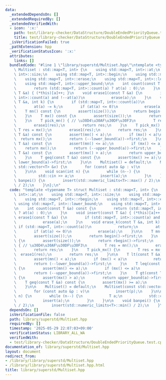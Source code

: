 ```yaml
---
data:
  _extendedDependsOn: []
  _extendedRequiredBy: []
  _extendedVerifiedWith:
  - icon: ':x:'
    path: test/library-checker/DataStructure/DoubleEndedPriorityQueue.test.cpp
    title: test/library-checker/DataStructure/DoubleEndedPriorityQueue.test.cpp
  _isVerificationFailed: true
  _pathExtension: hpp
  _verificationStatusIcon: ':x:'
  attributes:
    links: []
  bundledCode: "#line 1 \"library/superstd/Multiset.hpp\"\ntemplate <typename T> struct\
    \ Multiset : std::map<T, int> {\n    using std::map<T, int>::at;\n    using std::map<T,\
    \ int>::size;\n    using std::map<T, int>::begin;\n    using std::map<T, int>::rbegin;\n\
    \    using std::map<T, int>::erase;\n    using std::map<T, int>::lower_bound;\n\
    \    using std::map<T, int>::upper_bound;\n\n    int count(const T &a) const {\n\
    \        return (std::map<T, int>::count(a) ? at(a) : 0);\n    }\n    void insert(const\
    \ T &a) { (*this)[a]++; }\n    void erase1(const T &a) {\n        if (std::map<T,\
    \ int>::count(a) and !--at(a))\n            erase(a);\n    }\n    void erase_k(const\
    \ T &a, int k) {\n        if (std::map<T, int>::count(a))\n            return;\n\
    \        at(a) -= k;\n        if (at(a) <= 0)\n            erase(a);\n    }\n\n\
    \    T mn() const {\n        assert(size());\n        return begin()->first;\n\
    \    }\n    T mx() const {\n        assert(size());\n        return rbegin()->first;\n\
    \    }\n    T pick_mn() { // \u30D4\u30AF\u30DF\u30F3\n        T res = mn();\n\
    \        erase1(res);\n        return res;\n    }\n    T pick_mx() {\n       \
    \ T res = mx();\n        erase1(res);\n        return res;\n    }\n\n    T lt(const\
    \ T &a) const {\n        assert(mn() < a);\n        if (mx() < a)\n          \
    \  return mx();\n        return (--lower_bound(a))->first;\n    }\n    T leq(const\
    \ T &a) const {\n        assert(mn() <= a);\n        if (mx() <= a)\n        \
    \    return mx();\n        return (--upper_bound(a))->first;\n    }\n    T gt(const\
    \ T &a) const {\n        assert(mx() > a);\n        return upper_bound(a)->first;\n\
    \    }\n    T geq(const T &a) const {\n        assert(mx() >= a);\n        return\
    \ lower_bound(a)->first;\n    }\n\n    Multiset() = default;\n    Multiset(const\
    \ std::vector<T> &v) {\n        for (const auto &p : v)\n            insert(p);\n\
    \    }\n\n    void scan(int n) {\n        while (n--) {\n            T a;\n  \
    \          std::cin >> a;\n            insert(a);\n        }\n    }\n\n    void\
    \ banpei() {\n        insert(std::numeric_limits<T>::max() / 2);\n        insert(std::numeric_limits<T>::min()\
    \ / 2);\n    }\n};\n"
  code: "template <typename T> struct Multiset : std::map<T, int> {\n    using std::map<T,\
    \ int>::at;\n    using std::map<T, int>::size;\n    using std::map<T, int>::begin;\n\
    \    using std::map<T, int>::rbegin;\n    using std::map<T, int>::erase;\n   \
    \ using std::map<T, int>::lower_bound;\n    using std::map<T, int>::upper_bound;\n\
    \n    int count(const T &a) const {\n        return (std::map<T, int>::count(a)\
    \ ? at(a) : 0);\n    }\n    void insert(const T &a) { (*this)[a]++; }\n    void\
    \ erase1(const T &a) {\n        if (std::map<T, int>::count(a) and !--at(a))\n\
    \            erase(a);\n    }\n    void erase_k(const T &a, int k) {\n       \
    \ if (std::map<T, int>::count(a))\n            return;\n        at(a) -= k;\n\
    \        if (at(a) <= 0)\n            erase(a);\n    }\n\n    T mn() const {\n\
    \        assert(size());\n        return begin()->first;\n    }\n    T mx() const\
    \ {\n        assert(size());\n        return rbegin()->first;\n    }\n    T pick_mn()\
    \ { // \u30D4\u30AF\u30DF\u30F3\n        T res = mn();\n        erase1(res);\n\
    \        return res;\n    }\n    T pick_mx() {\n        T res = mx();\n      \
    \  erase1(res);\n        return res;\n    }\n\n    T lt(const T &a) const {\n\
    \        assert(mn() < a);\n        if (mx() < a)\n            return mx();\n\
    \        return (--lower_bound(a))->first;\n    }\n    T leq(const T &a) const\
    \ {\n        assert(mn() <= a);\n        if (mx() <= a)\n            return mx();\n\
    \        return (--upper_bound(a))->first;\n    }\n    T gt(const T &a) const\
    \ {\n        assert(mx() > a);\n        return upper_bound(a)->first;\n    }\n\
    \    T geq(const T &a) const {\n        assert(mx() >= a);\n        return lower_bound(a)->first;\n\
    \    }\n\n    Multiset() = default;\n    Multiset(const std::vector<T> &v) {\n\
    \        for (const auto &p : v)\n            insert(p);\n    }\n\n    void scan(int\
    \ n) {\n        while (n--) {\n            T a;\n            std::cin >> a;\n\
    \            insert(a);\n        }\n    }\n\n    void banpei() {\n        insert(std::numeric_limits<T>::max()\
    \ / 2);\n        insert(std::numeric_limits<T>::min() / 2);\n    }\n};"
  dependsOn: []
  isVerificationFile: false
  path: library/superstd/Multiset.hpp
  requiredBy: []
  timestamp: '2025-05-29 22:07:03+09:00'
  verificationStatus: LIBRARY_ALL_WA
  verifiedWith:
  - test/library-checker/DataStructure/DoubleEndedPriorityQueue.test.cpp
documentation_of: library/superstd/Multiset.hpp
layout: document
redirect_from:
- /library/library/superstd/Multiset.hpp
- /library/library/superstd/Multiset.hpp.html
title: library/superstd/Multiset.hpp
---
```


